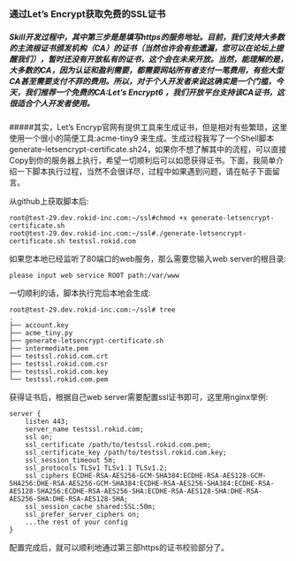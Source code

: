 ### 通过Let’s Encrypt获取免费的SSL证书
 
##### Skill开发过程中，其中第三步是是填写https的服务地址。目前，我们支持大多数的主流根证书颁发机构（CA）的证书（当然也许会有些遗漏，您可以在论坛上提醒我们），暂时还没有开放私有的证书，这个会在未来开放。当然，能理解的是，大多数的CA，因为认证和盈利需要，都需要网站所有者支付一笔费用，有些大型CA甚至需要支付不菲的费用。所以，对于个人开发者来说这确实是一个门槛，今天，我们推荐一个免费的CA:Let’s Encrypt6 ，我们开放平台支持该CA证书，这很适合个人开发者使用。
#####其实，Let’s Encryp官网有提供工具来生成证书，但是相对有些繁琐，这里使用一个很小的简便工具:acme-tiny9 来生成。生成过程我写了一个Shell脚本generate-letsencrypt-certificate.sh24，如果你不想了解其中的流程，可以直接Copy到你的服务器上执行，希望一切顺利后可以如愿获得证书。下面，我简单介绍一下脚本执行过程，当然不会很详尽，过程中如果遇到问题，请在帖子下面留言。

从github上获取脚本后:
```
root@test-29.dev.rokid-inc.com:~/ssl#chmod +x generate-letsencrypt-certificate.sh
root@test-29.dev.rokid-inc.com:~/ssl#./generate-letsencrypt-certificate.sh testssl.rokid.com
```
如果您本地已经监听了80端口的web服务，那么需要您输入web server的根目录:
```
please input web service ROOT path:/var/www
```
一切顺利的话，脚本执行完后本地会生成:
```
root@test-29.dev.rokid-inc.com:~/ssl# tree
.
├── account.key
├── acme_tiny.py
├── generate-letsencrypt-certificate.sh
├── intermediate.pem
├── testssl.rokid.com.crt
├── testssl.rokid.com.csr
├── testssl.rokid.com.key
└── testssl.rokid.com.pem
```
获得证书后，根据自己web server需要配置ssl证书即可，这里用nginx举例:
```
server {
    listen 443;
    server_name testssl.rokid.com;
    ssl on;
    ssl_certificate /path/to/testssl.rokid.com.pem;
    ssl_certificate_key /path/to/testssl.rokid.com.key;
    ssl_session_timeout 5m;
    ssl_protocols TLSv1 TLSv1.1 TLSv1.2;
    ssl_ciphers ECDHE-RSA-AES256-GCM-SHA384:ECDHE-RSA-AES128-GCM-SHA256:DHE-RSA-AES256-GCM-SHA384:ECDHE-RSA-AES256-SHA384:ECDHE-RSA-AES128-SHA256:ECDHE-RSA-AES256-SHA:ECDHE-RSA-AES128-SHA:DHE-RSA-AES256-SHA:DHE-RSA-AES128-SHA;
    ssl_session_cache shared:SSL:50m;
    ssl_prefer_server_ciphers on;
    ...the rest of your config
}
```
配置完成后，就可以顺利地通过第三部https的证书校验部分了。